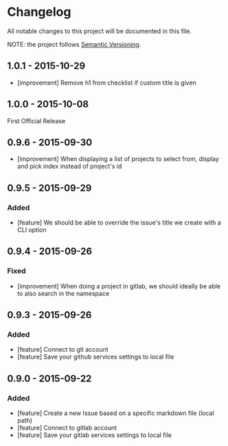 # Changelog
All notable changes to this project will be documented in this file.

NOTE: the project follows [Semantic Versioning](http://semver.org/).

## 1.0.1 - 2015-10-29

- [improvement] Remove h1 from checklist if custom title is given

## 1.0.0 - 2015-10-08

First Official Release

## 0.9.6 - 2015-09-30

- [improvement] When displaying a list of projects to select from, display and pick index instead of project's id

## 0.9.5 - 2015-09-29

### Added

- [feature] We should be able to override the issue's title we create with a CLI option

## 0.9.4 - 2015-09-26

### Fixed

- [improvement] When doing a project in gitlab, we should ideally be able to also search in the namespace

## 0.9.3 - 2015-09-26

### Added

- [feature] Connect to git account
- [feature] Save your github services settings to local file

## 0.9.0 - 2015-09-22

### Added

- [feature] Create a new Issue based on a specific markdown file (local path)
- [feature] Connect to gitlab account
- [feature] Save your gitlab services settings to local file
